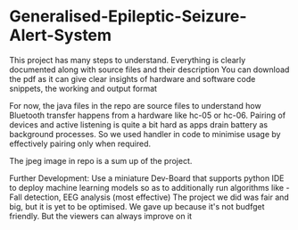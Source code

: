 # Generalised-Epileptic-Seizure-Alert-System

This project has many steps to understand. 
Everything is clearly documented along with source files and their description 
You can download the pdf as it can give clear insights of hardware and software code snippets, the working and output format

For now, the java files in the repo are source files to understand how Bluetooth transfer happens from a hardware like hc-05 or hc-06.
Pairing of devices and active listening is quite a bit hard as apps drain battery as background processes. So we used handler in code to minimise usage by effectively pairing only 
when required.

The jpeg image in repo is a sum up of the project.

Further Development:
Use a miniature Dev-Board that supports python IDE to deploy machine learning models so as to additionally run algorithms like - Fall detection, EEG analysis (most effective)
The project we did was fair and big, but it is yet to be optimised.
We gave up because it's not budfget friendly. But the viewers can always improve on it

